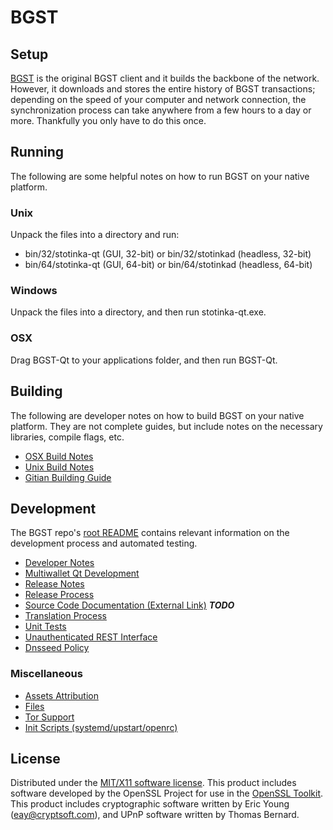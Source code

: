 BGST
=====================

Setup
---------------------
[BGST](http://stotinka.io/) is the original BGST client and it builds the backbone of the network. However, it downloads and stores the entire history of BGST transactions; depending on the speed of your computer and network connection, the synchronization process can take anywhere from a few hours to a day or more. Thankfully you only have to do this once.

Running
---------------------
The following are some helpful notes on how to run BGST on your native platform.

### Unix

Unpack the files into a directory and run:

- bin/32/stotinka-qt (GUI, 32-bit) or bin/32/stotinkad (headless, 32-bit)
- bin/64/stotinka-qt (GUI, 64-bit) or bin/64/stotinkad (headless, 64-bit)

### Windows

Unpack the files into a directory, and then run stotinka-qt.exe.

### OSX

Drag BGST-Qt to your applications folder, and then run BGST-Qt.

Building
---------------------
The following are developer notes on how to build BGST on your native platform. They are not complete guides, but include notes on the necessary libraries, compile flags, etc.

- [OSX Build Notes](build-osx.md)
- [Unix Build Notes](build-unix.md)
- [Gitian Building Guide](gitian-building.md)

Development
---------------------
The BGST repo's [root README](https://github.com/BGSTCoin/stotinka/blob/master/README.md) contains relevant information on the development process and automated testing.

- [Developer Notes](developer-notes.md)
- [Multiwallet Qt Development](multiwallet-qt.md)
- [Release Notes](release-notes.md)
- [Release Process](release-process.md)
- [Source Code Documentation (External Link)](https://dev.visucore.com/bitcoin/doxygen/) ***TODO***
- [Translation Process](translation_process.md)
- [Unit Tests](unit-tests.md)
- [Unauthenticated REST Interface](REST-interface.md)
- [Dnsseed Policy](dnsseed-policy.md)

### Miscellaneous
- [Assets Attribution](assets-attribution.md)
- [Files](files.md)
- [Tor Support](tor.md)
- [Init Scripts (systemd/upstart/openrc)](init.md)

License
---------------------
Distributed under the [MIT/X11 software license](http://www.opensource.org/licenses/mit-license.php).
This product includes software developed by the OpenSSL Project for use in the [OpenSSL Toolkit](https://www.openssl.org/). This product includes
cryptographic software written by Eric Young ([eay@cryptsoft.com](mailto:eay@cryptsoft.com)), and UPnP software written by Thomas Bernard.
